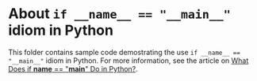 # About `if __name__ == "__main__"` idiom in Python

This folder contains sample code demostrating the use `if __name__ ==
"__main__"` idiom in Python. For more information, see the article on [What Does
if __name__ == "__main__" Do in
Python?](https://realpython.com/if-name-main-python/).
